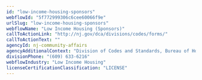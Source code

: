 ```yaml
---
id: "low-income-housing-sponsors"
webflowId: "5f772999306c6cee60066f9e"
urlSlug: "low-income-housing-sponsors"
webflowName: "Low Income Housing (Sponsors)"
callToActionLink: "http://nj.gov/dca/divisions/codes/forms/"
callToActionText: ""
agencyId: nj-community-affairs
agencyAdditionalContext: "Division of Codes and Standards, Bureau of Housing Inspection"
divisionPhone: "(609) 633-6216"
webflowIndustry: "Low Income Housing"
licenseCertificationClassification: "LICENSE"
---
```


